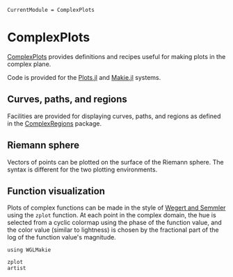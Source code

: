```@meta
CurrentModule = ComplexPlots
```
# ComplexPlots

[ComplexPlots](https://github.com/tobydriscoll/ComplexPlots.jl) provides definitions and recipes useful for making plots in the complex plane. 

Code is provided for the [Plots.jl](https://docs.juliaplots.org/stable/) and [Makie.jl](https://docs.makie.org/stable/) systems. 

## Curves, paths, and regions

Facilities are provided for displaying curves, paths, and regions as defined in the [ComplexRegions](https://complexvariables.github.io/ComplexRegions.jl/stable/) package. 

## Riemann sphere

Vectors of points can be plotted on the surface of the Riemann sphere. The syntax is different for the two plotting environments.

## Function visualization

Plots of complex functions can be made in the style of [Wegert and Semmler](http://arxiv.org/abs/1007.2295) using the `zplot` function. At each point in the complex domain, the hue is selected from a cyclic colormap using the phase of the function value, and the color value (similar to lightness) is chosen by the fractional part of the log of the function value's magnitude.

```@setup
using WGLMakie
```

```@docs
zplot
artist
```
